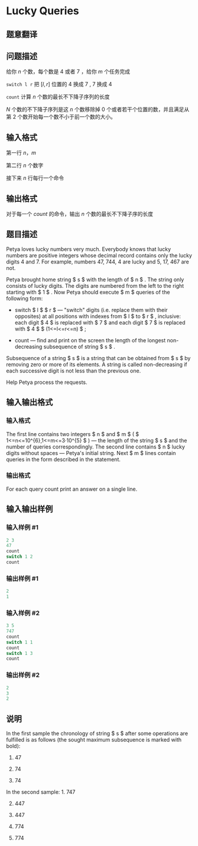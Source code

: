 # Lucky Queries

## 题意翻译

## 问题描述

给你 $n$ 个数，每个数是 $4$ 或者 $7$ ，给你 $m$ 个任务完成

`switch l r` 把 $[l,r]$ 位置的 $4$ 换成 $7$ , $7$ 换成 $4$

`count` 计算 $n$ 个数的最长不下降子序列的长度

$N$ 个数的不下降子序列是这 $n$ 个数移除掉 $0$ 个或者若干个位置的数，并且满足从第 $2$ 个数开始每一个数不小于前一个数的大小。

## 输入格式

第一行 $n，m$

第二行 $n$ 个数字

接下来 $n$ 行每行一个命令

## 输出格式

对于每一个 $count$ 的命令，输出 $n$ 个数的最长不下降子序的长度

## 题目描述

Petya loves lucky numbers very much. Everybody knows that lucky numbers are positive integers whose decimal record contains only the lucky digits 4 and 7. For example, numbers 47, 744, 4 are lucky and 5, 17, 467 are not.

Petya brought home string $ s $ with the length of $ n $ . The string only consists of lucky digits. The digits are numbered from the left to the right starting with $ 1 $ . Now Petya should execute $ m $ queries of the following form:

- switch $ l $ $ r $ — "switch" digits (i.e. replace them with their opposites) at all positions with indexes from $ l $ to $ r $ , inclusive: each digit $ 4 $ is replaced with $ 7 $ and each digit $ 7 $ is replaced with $ 4 $ $ (1<=l<=r<=n) $ ;

- count — find and print on the screen the length of the longest non-decreasing subsequence of string $ s $ .

Subsequence of a string $ s $ is a string that can be obtained from $ s $ by removing zero or more of its elements. A string is called non-decreasing if each successive digit is not less than the previous one.

Help Petya process the requests.

## 输入输出格式

### 输入格式

The first line contains two integers $ n $ and $ m $ ( $ 1<=n<=10^{6},1<=m<=3·10^{5} $ ) — the length of the string $ s $ and the number of queries correspondingly. The second line contains $ n $ lucky digits without spaces — Petya's initial string. Next $ m $ lines contain queries in the form described in the statement.

### 输出格式

For each query count print an answer on a single line.

## 输入输出样例

### 输入样例 #1

```cpp
2 3
47
count
switch 1 2
count

```
### 输出样例 #1

```cpp
2
1

```
### 输入样例 #2

```cpp
3 5
747
count
switch 1 1
count
switch 1 3
count

```
### 输出样例 #2

```cpp
2
3
2

```
## 说明

In the first sample the chronology of string $ s $ after some operations are fulfilled is as follows (the sought maximum subsequence is marked with bold):

1. 47

2. 74

3. 74

In the second sample: 1. 747

2. 447

3. 447

4. 774

5. 774

